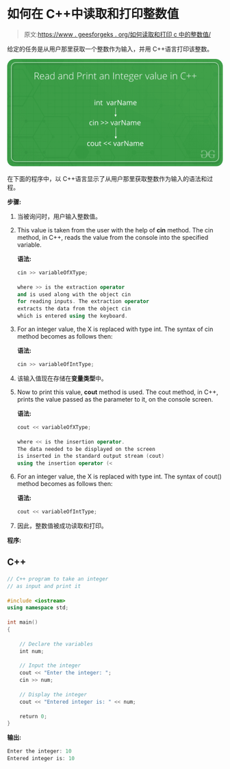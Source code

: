 # 如何在 C++中读取和打印整数值

> 原文:[https://www . geesforgeks . org/如何读取和打印 c 中的整数值/](https://www.geeksforgeeks.org/how-to-read-and-print-an-integer-value-in-c/)

给定的任务是从用户那里获取一个整数作为输入，并用 C++语言打印该整数。

![](img/6066e059929148f6bfeae4402826d520.png)

在下面的程序中，以 C++语言显示了从用户那里获取整数作为输入的语法和过程。

**步骤:**

1.  当被询问时，用户输入整数值。
2.  This value is taken from the user with the help of **cin** method. The cin method, in C++, reads the value from the console into the specified variable.

    **语法:**

    ```cpp
    cin >> variableOfXType;

    where >> is the extraction operator
    and is used along with the object cin
    for reading inputs. The extraction operator 
    extracts the data from the object cin
    which is entered using the keyboard.

    ```

3.  For an integer value, the X is replaced with type int. The syntax of cin method becomes as follows then:

    **语法:**

    ```cpp
    cin >> variableOfIntType;

    ```

4.  该输入值现在存储在**变量类型**中。
5.  Now to print this value, **cout** method is used. The cout method, in C++, prints the value passed as the parameter to it, on the console screen.

    **语法:**

    ```cpp
    cout << variableOfXType;

    where << is the insertion operator.
    The data needed to be displayed on the screen 
    is inserted in the standard output stream (cout)
    using the insertion operator (<
    ```

6.  For an integer value, the X is replaced with type int. The syntax of cout() method becomes as follows then:

    **语法:**

    ```cpp
    cout << variableOfIntType;

    ```

7.  因此，整数值被成功读取和打印。

**程序:**

## C++

```cpp
// C++ program to take an integer
// as input and print it

#include <iostream>
using namespace std;

int main()
{

    // Declare the variables
    int num;

    // Input the integer
    cout << "Enter the integer: ";
    cin >> num;

    // Display the integer
    cout << "Entered integer is: " << num;

    return 0;
}
```

**输出:**

```cpp
Enter the integer: 10
Entered integer is: 10

```